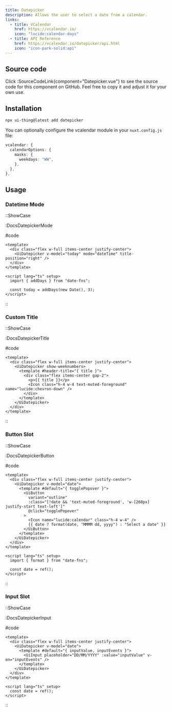 ```yaml
---
title: Datepicker
description: Allows the user to select a date from a calendar.
links:
  - title: VCalendar
    href: https://vcalendar.io/
    icon: "lucide:calendar-days"
  - title: API Reference
    href: https://vcalendar.io/datepicker/api.html
    icon: "icon-park-solid:api"
---
```


## Source code

Click :SourceCodeLink{component="Datepicker.vue"} to see the source code for this component on GitHub. Feel free to copy it and adjust it for your own use.

## Installation

```bash
npx ui-thing@latest add datepicker
```

You can optionally configure the vcalendar module in your `nuxt.config.js` file:

```ts
vcalendar: {
  calendarOptions: {
    masks: {
      weekdays: "WW",
    },
  },
},
```

## Usage

### Datetime Mode

::ShowCase

:DocsDatepickerMode

#code

<!-- automd:file src="../../app/components/content/Docs/Datepicker/DocsDatepickerMode.vue" code lang="vue" -->

```vue [DocsDatepickerMode.vue]
<template>
  <div class="flex w-full items-center justify-center">
    <UiDatepicker v-model="today" mode="dateTime" title-position="right" />
  </div>
</template>

<script lang="ts" setup>
  import { addDays } from "date-fns";

  const today = addDays(new Date(), 3);
</script>

```

<!-- /automd -->

::

### Custom Title

::ShowCase

:DocsDatepickerTitle

#code

<!-- automd:file src="../../app/components/content/Docs/Datepicker/DocsDatepickerTitle.vue" code lang="vue" -->

```vue [DocsDatepickerTitle.vue]
<template>
  <div class="flex w-full items-center justify-center">
    <UiDatepicker show-weeknumbers>
      <template #header-title="{ title }">
        <div class="flex items-center gap-2">
          <p>{{ title }}</p>
          <Icon class="h-4 w-4 text-muted-foreground" name="lucide:chevron-down" />
        </div>
      </template>
    </UiDatepicker>
  </div>
</template>

```

<!-- /automd -->

::

### Button Slot

::ShowCase

:DocsDatepickerButton

#code

<!-- automd:file src="../../app/components/content/Docs/Datepicker/DocsDatepickerButton.vue" code lang="vue" -->

```vue [DocsDatepickerButton.vue]
<template>
  <div class="flex w-full items-center justify-center">
    <UiDatepicker v-model="date">
      <template #default="{ togglePopover }">
        <UiButton
          variant="outline"
          :class="[!date && 'text-muted-foreground', 'w-[260px] justify-start text-left']"
          @click="togglePopover"
        >
          <Icon name="lucide:calendar" class="h-4 w-4" />
          {{ date ? format(date, "MMMM dd, yyyy") : "Select a date" }}
        </UiButton>
      </template>
    </UiDatepicker>
  </div>
</template>

<script lang="ts" setup>
  import { format } from "date-fns";

  const date = ref();
</script>

```

<!-- /automd -->

::

### Input Slot

::ShowCase

:DocsDatepickerInput

#code

<!-- automd:file src="../../app/components/content/Docs/Datepicker/DocsDatepickerInput.vue" code lang="vue" -->

```vue [DocsDatepickerInput.vue]
<template>
  <div class="flex w-full items-center justify-center">
    <UiDatepicker v-model="date">
      <template #default="{ inputValue, inputEvents }">
        <UiInput placeholder="DD/MM/YYYY" :value="inputValue" v-on="inputEvents" />
      </template>
    </UiDatepicker>
  </div>
</template>

<script lang="ts" setup>
  const date = ref();
</script>

```

<!-- /automd -->

::
